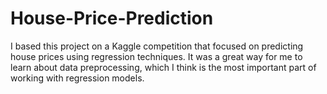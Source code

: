 # House-Price-Prediction
I based this project on a Kaggle competition that focused on predicting house prices using regression techniques. It was a great way for me to learn about data preprocessing, which I think is the most important part of working with regression models.
